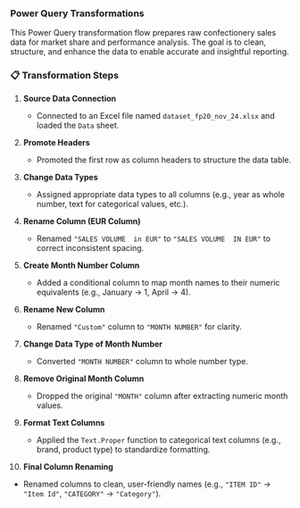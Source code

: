 
###  Power Query Transformations

This Power Query transformation flow prepares raw confectionery sales data for market share and performance analysis. The goal is to clean, structure, and enhance the data to enable accurate and insightful reporting.


### 📋 **Transformation Steps**

1. **Source Data Connection**  
   - Connected to an Excel file named `dataset_fp20_nov_24.xlsx` and loaded the `Data` sheet.

2. **Promote Headers**  
   - Promoted the first row as column headers to structure the data table.

3. **Change Data Types**  
   - Assigned appropriate data types to all columns (e.g., year as whole number, text for categorical values, etc.).

4. **Rename Column (EUR Column)**  
   - Renamed `"SALES VOLUME  in EUR"` to `"SALES VOLUME  IN EUR"` to correct inconsistent spacing.

5. **Create Month Number Column**  
   - Added a conditional column to map month names to their numeric equivalents (e.g., January → 1, April → 4).

6. **Rename New Column**  
   - Renamed `"Custom"` column to `"MONTH NUMBER"` for clarity.

7. **Change Data Type of Month Number**  
   - Converted `"MONTH NUMBER"` column to whole number type.

8. **Remove Original Month Column**  
   - Dropped the original `"MONTH"` column after extracting numeric month values.

9. **Format Text Columns**  
   - Applied the `Text.Proper` function to categorical text columns (e.g., brand, product type) to standardize formatting.

10. **Final Column Renaming**  
   - Renamed columns to clean, user-friendly names (e.g., `"ITEM ID"` → `"Item Id"`, `"CATEGORY"` → `"Category"`).


